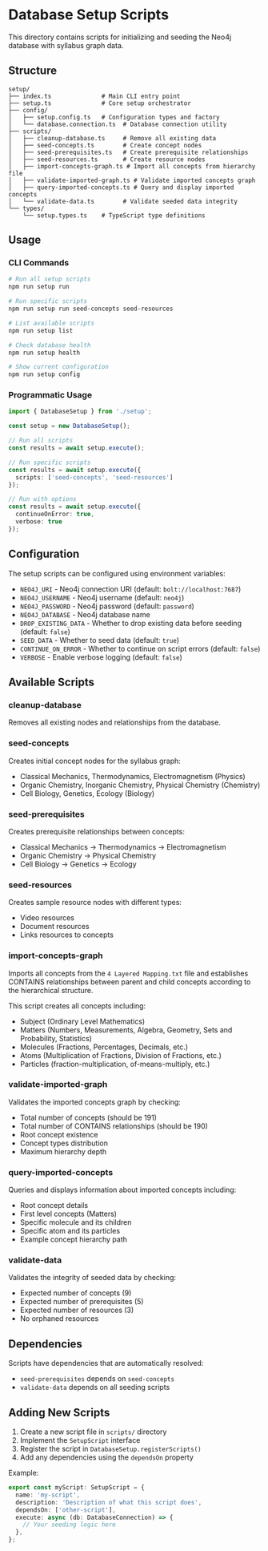 # Database Setup Scripts

This directory contains scripts for initializing and seeding the Neo4j database with syllabus graph data.

## Structure

```
setup/
├── index.ts              # Main CLI entry point
├── setup.ts              # Core setup orchestrator
├── config/
│   ├── setup.config.ts   # Configuration types and factory
│   └── database.connection.ts  # Database connection utility
├── scripts/
│   ├── cleanup-database.ts     # Remove all existing data
│   ├── seed-concepts.ts        # Create concept nodes
│   ├── seed-prerequisites.ts   # Create prerequisite relationships
│   ├── seed-resources.ts       # Create resource nodes
│   ├── import-concepts-graph.ts # Import all concepts from hierarchy file
│   ├── validate-imported-graph.ts # Validate imported concepts graph
│   ├── query-imported-concepts.ts # Query and display imported concepts
│   └── validate-data.ts        # Validate seeded data integrity
└── types/
    └── setup.types.ts    # TypeScript type definitions
```

## Usage

### CLI Commands

```bash
# Run all setup scripts
npm run setup run

# Run specific scripts
npm run setup run seed-concepts seed-resources

# List available scripts
npm run setup list

# Check database health
npm run setup health

# Show current configuration
npm run setup config
```

### Programmatic Usage

```typescript
import { DatabaseSetup } from './setup';

const setup = new DatabaseSetup();

// Run all scripts
const results = await setup.execute();

// Run specific scripts
const results = await setup.execute({
  scripts: ['seed-concepts', 'seed-resources']
});

// Run with options
const results = await setup.execute({
  continueOnError: true,
  verbose: true
});
```

## Configuration

The setup scripts can be configured using environment variables:

- `NEO4J_URI` - Neo4j connection URI (default: `bolt://localhost:7687`)
- `NEO4J_USERNAME` - Neo4j username (default: `neo4j`)
- `NEO4J_PASSWORD` - Neo4j password (default: `password`)
- `NEO4J_DATABASE` - Neo4j database name
- `DROP_EXISTING_DATA` - Whether to drop existing data before seeding (default: `false`)
- `SEED_DATA` - Whether to seed data (default: `true`)
- `CONTINUE_ON_ERROR` - Whether to continue on script errors (default: `false`)
- `VERBOSE` - Enable verbose logging (default: `false`)

## Available Scripts

### cleanup-database
Removes all existing nodes and relationships from the database.

### seed-concepts
Creates initial concept nodes for the syllabus graph:
- Classical Mechanics, Thermodynamics, Electromagnetism (Physics)
- Organic Chemistry, Inorganic Chemistry, Physical Chemistry (Chemistry)
- Cell Biology, Genetics, Ecology (Biology)

### seed-prerequisites
Creates prerequisite relationships between concepts:
- Classical Mechanics → Thermodynamics → Electromagnetism
- Organic Chemistry → Physical Chemistry
- Cell Biology → Genetics → Ecology

### seed-resources
Creates sample resource nodes with different types:
- Video resources
- Document resources
- Links resources to concepts

### import-concepts-graph
Imports all concepts from the `4 Layered Mapping.txt` file and establishes CONTAINS relationships between parent and child concepts according to the hierarchical structure.

This script creates all concepts including:
- Subject (Ordinary Level Mathematics)
- Matters (Numbers, Measurements, Algebra, Geometry, Sets and Probability, Statistics)
- Molecules (Fractions, Percentages, Decimals, etc.)
- Atoms (Multiplication of Fractions, Division of Fractions, etc.)
- Particles (fraction-multiplication, of-means-multiply, etc.)

### validate-imported-graph
Validates the imported concepts graph by checking:
- Total number of concepts (should be 191)
- Total number of CONTAINS relationships (should be 190)
- Root concept existence
- Concept types distribution
- Maximum hierarchy depth

### query-imported-concepts
Queries and displays information about imported concepts including:
- Root concept details
- First level concepts (Matters)
- Specific molecule and its children
- Specific atom and its particles
- Example concept hierarchy path

### validate-data
Validates the integrity of seeded data by checking:
- Expected number of concepts (9)
- Expected number of prerequisites (5)
- Expected number of resources (3)
- No orphaned resources

## Dependencies

Scripts have dependencies that are automatically resolved:

- `seed-prerequisites` depends on `seed-concepts`
- `validate-data` depends on all seeding scripts

## Adding New Scripts

1. Create a new script file in `scripts/` directory
2. Implement the `SetupScript` interface
3. Register the script in `DatabaseSetup.registerScripts()`
4. Add any dependencies using the `dependsOn` property

Example:

```typescript
export const myScript: SetupScript = {
  name: 'my-script',
  description: 'Description of what this script does',
  dependsOn: ['other-script'],
  execute: async (db: DatabaseConnection) => {
    // Your seeding logic here
  },
};
```
